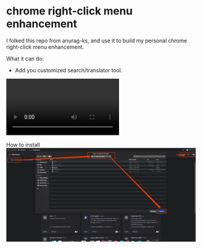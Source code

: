 # chrome right-click menu enhancement
I folked this repo from anurag-ks, and use it to build my personal chrome right-click menu enhancement.

What it can do:
- Add you customized search/translator tool.

![demo](assets_to_show_the_demo/what_it_can_work.mov)

How to install
![how_to_install](assets_to_show_the_demo/how_to_install.jpg)
